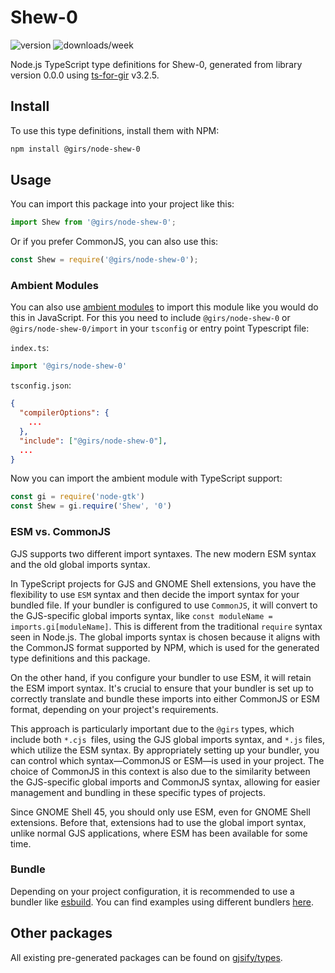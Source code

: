 
# Shew-0

![version](https://img.shields.io/npm/v/@girs/node-shew-0)
![downloads/week](https://img.shields.io/npm/dw/@girs/node-shew-0)


Node.js TypeScript type definitions for Shew-0, generated from library version 0.0.0 using [ts-for-gir](https://github.com/gjsify/ts-for-gir) v3.2.5.


## Install

To use this type definitions, install them with NPM:
```bash
npm install @girs/node-shew-0
```

## Usage

You can import this package into your project like this:
```ts
import Shew from '@girs/node-shew-0';
```

Or if you prefer CommonJS, you can also use this:
```ts
const Shew = require('@girs/node-shew-0');
```

### Ambient Modules

You can also use [ambient modules](https://github.com/gjsify/ts-for-gir/tree/main/packages/cli#ambient-modules) to import this module like you would do this in JavaScript.
For this you need to include `@girs/node-shew-0` or `@girs/node-shew-0/import` in your `tsconfig` or entry point Typescript file:

`index.ts`:
```ts
import '@girs/node-shew-0'
```

`tsconfig.json`:
```json
{
  "compilerOptions": {
    ...
  },
  "include": ["@girs/node-shew-0"],
  ...
}
```

Now you can import the ambient module with TypeScript support: 

```ts
const gi = require('node-gtk')
const Shew = gi.require('Shew', '0')
```



### ESM vs. CommonJS

GJS supports two different import syntaxes. The new modern ESM syntax and the old global imports syntax.

In TypeScript projects for GJS and GNOME Shell extensions, you have the flexibility to use `ESM` syntax and then decide the import syntax for your bundled file. If your bundler is configured to use `CommonJS`, it will convert to the GJS-specific global imports syntax, like `const moduleName = imports.gi[moduleName]`. This is different from the traditional `require` syntax seen in Node.js. The global imports syntax is chosen because it aligns with the CommonJS format supported by NPM, which is used for the generated type definitions and this package.

On the other hand, if you configure your bundler to use ESM, it will retain the ESM import syntax. It's crucial to ensure that your bundler is set up to correctly translate and bundle these imports into either CommonJS or ESM format, depending on your project's requirements.

This approach is particularly important due to the `@girs` types, which include both `*.cjs `files, using the GJS global imports syntax, and `*.js` files, which utilize the ESM syntax. By appropriately setting up your bundler, you can control which syntax—CommonJS or ESM—is used in your project. The choice of CommonJS in this context is also due to the similarity between the GJS-specific global imports and CommonJS syntax, allowing for easier management and bundling in these specific types of projects.

Since GNOME Shell 45, you should only use ESM, even for GNOME Shell extensions. Before that, extensions had to use the global import syntax, unlike normal GJS applications, where ESM has been available for some time.

### Bundle

Depending on your project configuration, it is recommended to use a bundler like [esbuild](https://esbuild.github.io/). You can find examples using different bundlers [here](https://github.com/gjsify/ts-for-gir/tree/main/examples).

## Other packages

All existing pre-generated packages can be found on [gjsify/types](https://github.com/gjsify/types).

